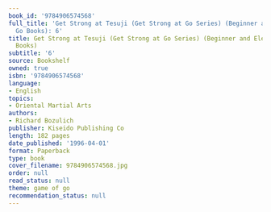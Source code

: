 ```yaml
---
book_id: '9784906574568'
full_title: 'Get Strong at Tesuji (Get Strong at Go Series) (Beginner and Elementary
  Go Books): 6'
title: Get Strong at Tesuji (Get Strong at Go Series) (Beginner and Elementary Go
  Books)
subtitle: '6'
source: Bookshelf
owned: true
isbn: '9784906574568'
language:
- English
topics:
- Oriental Martial Arts
authors:
- Richard Bozulich
publisher: Kiseido Publishing Co
length: 182 pages
date_published: '1996-04-01'
format: Paperback
type: book
cover_filename: 9784906574568.jpg
order: null
read_status: null
theme: game of go
recommendation_status: null
---
```


